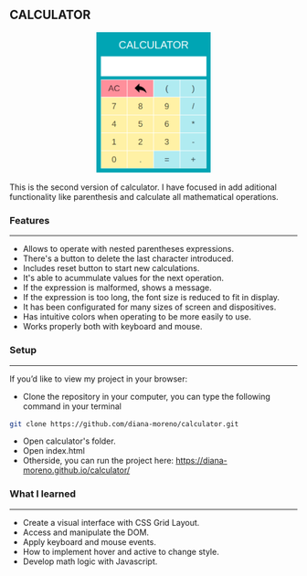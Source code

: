 ## CALCULATOR

<p align="center">
  <img src="./img/calculator.png" width="200">
</p>

This is the second version of calculator. I have focused in add aditional functionality like parenthesis and calculate all mathematical operations.

### **Features**
---
- Allows to operate with nested parentheses expressions.
- There's a button to delete the last character introduced.
- Includes reset button to start new calculations.
- It's able to acummulate values for the next operation.
- If the expression is malformed, shows a message.
- If the expression is too long, the font size is reduced to fit in display.
- It has been configurated for many sizes of screen and dispositives.
- Has intuitive colors when operating to be more easily to use.
- Works properly both with keyboard and mouse.

### **Setup**
---
If you’d like to view my project in your browser:

- Clone the repository in your computer, you can type the following command in your terminal
```bash
git clone https://github.com/diana-moreno/calculator.git
```
- Open calculator's folder.
- Open index.html
- Otherside, you can run the project here: https://diana-moreno.github.io/calculator/

### **What I learned**
---
- Create a visual interface with CSS Grid Layout.
- Access and manipulate the DOM.
- Apply keyboard and mouse events.
- How to implement hover and active to change style.
- Develop math logic with Javascript.
